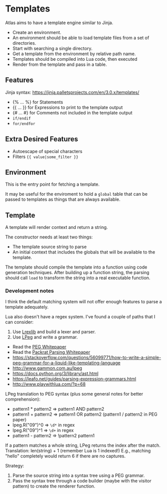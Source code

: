 Templates
=========

Atlas aims to have a template engine similar to Jinja.

* Create an environment.
 * An environment should be able to load template files from a set of directories.
 * Start with searching a single directory.
* Get a template from the environment by relative path name.
 * Templates should be compiled into Lua code, then executed
* Render from the template and pass in a table.

Features
--------

Jinja syntax: https://jinja.palletsprojects.com/en/3.0.x/templates/

* {% ... %} for Statements
* {{ ... }} for Expressions to print to the template output
* {# ... #} for Comments not included in the template output
* `if/endif`
* `for/endfor`

Extra Desired Features
----------------------

* Autoescape of special characters
* Filters `{{ value|some_filter }}`

Environment
-----------

This is the entry point for fetching a template.

It may be useful for the enviroment to hold a `global` table
that can be passed to templates
as things that are always available.

Template
--------

A template will render context and return a string.

The constructor needs at least two things:

* The template source string to parse
* An initial context that includes the globals
  that will be available to the template.

The template should compile the template into a function
using code generation techniques.
After building up a function string,
the parsing should call `load`
to transform the string into a real executable function.

### Development notes

I think the default matching system will not offer enough features
to parse a template adequately.

Lua also doesn't have a regex system.
I've found a couple of paths that I can consider:

1. Use [Lrexlib](https://github.com/rrthomas/lrexlib) and build a lexer and parser.
2. Use [LPeg](http://www.inf.puc-rio.br/~roberto/lpeg/) and write a grammar.
 * Read the [PEG Whitepaper](https://bford.info/pub/lang/peg.pdf)
 * Read the [Packrat Parsing Whitepaper](https://bford.info/pub/lang/packrat-icfp02.pdf)
 * https://stackoverflow.com/questions/56099771/how-to-write-a-simple-peg-grammar-for-a-liquid-like-templating-language
 * http://www.gammon.com.au/lpeg
 * https://docs.python.org/3/library/ast.html
 * https://leafo.net/guides/parsing-expression-grammars.html
 * http://www.playwithlua.com/?p=68

LPeg translation to PEG syntax (plus some general notes for better comprehension):

* pattern1 * pattern2 => pattern1 AND pattern2
* pattern1 + pattern2 => pattern1 OR  pattern2 (pattern1 / pattern2 in PEG paper)
* lpeg.R("09")^0      => `\d*` in regex
* lpeg.R("09")^1      => `\d+` in regex
* pattern1 - pattern2 => !pattern2 pattern1

If a pattern matches a whole string, LPeg returns the index after the match.
Translation: len(string) + 1 (remember Lua is 1 indexed!)
E.g., matching "hello" completely would return 6 if there are no captures.

Strategy:

1. Parse the source string into a syntax tree using a PEG grammar.
2. Pass the syntax tree through a code builder (maybe with the visitor pattern)
   to create the renderer function.
